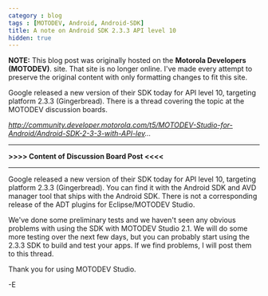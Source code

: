 ```yaml
---
category : blog
tags : [MOTODEV, Android, Android-SDK]
title: A note on Android SDK 2.3.3 API level 10
hidden: true
---
```

**NOTE:** This blog post was originally hosted on the **Motorola Developers (MOTODEV)**. site. That site is no longer online. I've made every attempt to preserve the original content with only formatting changes to fit this site.

Google released a new version of their SDK today for API level 10,
targeting platform 2.3.3 (Gingerbread). There is a thread covering the
topic at the MOTODEV discussion boards.

*http://community.developer.motorola.com/t5/MOTODEV-Studio-for-Android/Android-SDK-2-3-3-with-API-lev...*

------------------------------------------------------------------------

**&gt;&gt;&gt;&gt; Content of Discussion Board Post &lt;&lt;&lt;&lt;**

------------------------------------------------------------------------

Google released a new version of their SDK today for API level 10,
targeting platform 2.3.3 (Gingerbread). You can find it with the Android
SDK and AVD manager tool that ships with the Android SDK. There is not a
corresponding release of the ADT plugins for Eclipse/MOTODEV Studio.

We've done some preliminary tests and we haven't seen any obvious
problems with using the SDK with MOTODEV Studio 2.1. We will do some
more testing over the next few days, but you can probably start using
the 2.3.3 SDK to build and test your apps. If we find problems, I will
post them to this thread.

Thank you for using MOTODEV Studio.

-E
